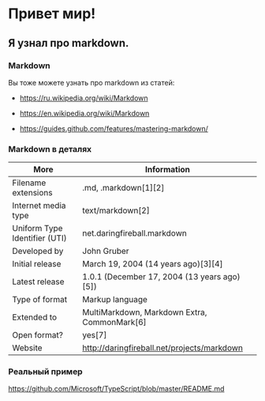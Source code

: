 # Привет мир!

## Я узнал про markdown.

 

### Markdown

Вы тоже можете узнать про markdown из статей:

* https://ru.wikipedia.org/wiki/Markdown

* https://en.wikipedia.org/wiki/Markdown

* https://guides.github.com/features/mastering-markdown/

 
### Markdown в деталях

More | Information
------------ | -------------
Filename extensions | .md, .markdown[1][2]
Internet media type | text/markdown[2]
Uniform Type Identifier (UTI) | net.daringfireball.markdown
Developed by | John Gruber
Initial release | March 19, 2004 (14 years ago)[3][4]
Latest release | 1.0.1 (December 17, 2004 (13 years ago)[5])
Type of format | Markup language
Extended to | MultiMarkdown, Markdown Extra, CommonMark[6]
Open format? | yes[7]
Website | http://daringfireball.net/projects/markdown

 

### Реальный пример

https://github.com/Microsoft/TypeScript/blob/master/README.md
